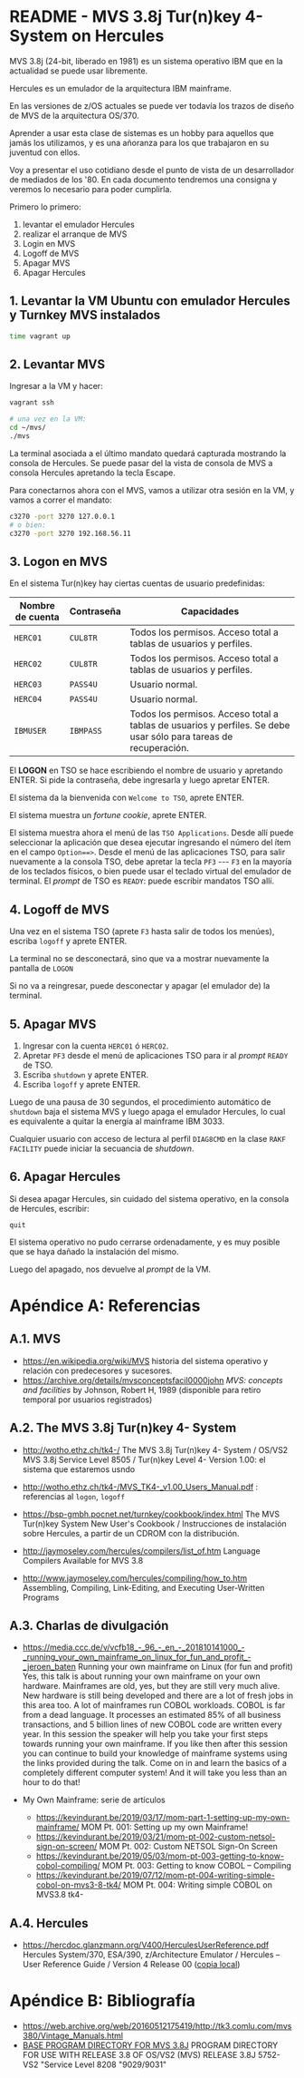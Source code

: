 # README - MVS 3.8j Tur(n)key 4- System on Hercules

MVS 3.8j (24-bit, liberado en 1981) es un sistema operativo IBM que en la actualidad se puede usar libremente. 

Hercules es un emulador de la arquitectura IBM mainframe.

En las versiones de z/OS actuales se puede ver todavía los trazos de diseño de MVS  de la arquitectura OS/370.

Aprender a usar esta clase de sistemas es un hobby para aquellos que jamás los utilizamos, y es una añoranza para los que trabajaron 
en su juventud con ellos.

Voy a presentar el uso cotidiano desde el punto de vista de un desarrollador de mediados de los '80.
En cada documento tendremos una consigna y veremos lo necesario para poder cumplirla.

Primero lo primero: 

1. levantar el emulador Hercules
2. realizar el arranque de MVS
3. Login en MVS
4. Logoff de MVS
5. Apagar MVS
6. Apagar Hercules


## 1. Levantar la VM Ubuntu con emulador Hercules y Turnkey MVS instalados

```bash
time vagrant up
```

## 2. Levantar MVS

Ingresar a la VM y hacer:

```bash
vagrant ssh

# una vez en la VM:
cd ~/mvs/
./mvs
```

La terminal asociada a el último mandato quedará capturada mostrando la consola de Hercules.
Se puede pasar del la vista de consola de MVS a consola Hercules apretando la tecla Escape.

Para conectarnos ahora con el MVS, vamos a utilizar otra sesión en la VM, y vamos a correr el mandato:

```bash
c3270 -port 3270 127.0.0.1 
# o bien:
c3270 -port 3270 192.168.56.11 
```

## 3. Logon en MVS

En el sistema Tur(n)key hay ciertas cuentas de usuario predefinidas:

| Nombre de cuenta | Contraseña | Capacidades |
|------------------|------------|-------------|
| `HERC01`         | `CUL8TR`   | Todos los permisos. Acceso total a tablas de usuarios y perfiles. |
| `HERC02`         | `CUL8TR`   | Todos los permisos. Acceso total a tablas de usuarios y perfiles. |
| `HERC03`         | `PASS4U`   | Usuario normal. |
| `HERC04`         | `PASS4U`   | Usuario normal. |
| `IBMUSER`        | `IBMPASS`  | Todos los permisos. Acceso total a tablas de usuarios y perfiles. Se debe usar sólo para tareas de recuperación. |


El **LOGON** en TSO se hace escribiendo el nombre de usuario y apretando ENTER.  Si pide la contraseña, debe ingresarla y luego apretar ENTER.

El sistema da la bienvenida con `Welcome to TSO`, aprete ENTER.

El sistema muestra un *fortune cookie*, aprete ENTER.

El sistema muestra ahora el menú de las `TSO Applications`. Desde allí puede seleccionar la aplicación que desea ejecutar ingresando el número del ítem
en el campo `Option==>`.  Desde el menú de las aplicaciones TSO, para salir nuevamente a la consola TSO, debe apretar la tecla `PF3` --- `F3` en la mayoría de los teclados físicos, o bien puede usar el teclado virtual del emulador de terminal. El *prompt* de TSO es `READY`: puede escribir mandatos TSO allí.


## 4. Logoff de MVS

Una vez en el sistema TSO (aprete `F3` hasta salir de todos los menúes), escriba `logoff` y aprete ENTER.

La terminal no se desconectará, sino que va a mostrar nuevamente la pantalla de `LOGON`

Si no va a reingresar, puede desconectar y apagar (el emulador de) la terminal.

## 5. Apagar MVS

1. Ingresar con la cuenta `HERC01` ó `HERC02`.
2. Apretar `PF3` desde el menú de aplicaciones TSO para ir al *prompt* `READY` de TSO.
3. Escriba `shutdown` y aprete ENTER.
4. Escriba `logoff` y aprete ENTER.

Luego de una pausa de 30 segundos, el procedimiento automático de `shutdown` baja el sistema MVS y luego apaga el emulador Hercules, lo cual es equivalente a quitar la energía al mainframe IBM 3033.

Cualquier usuario con acceso de lectura al perfil `DIAG8CMD` en la clase `RAKF FACILITY` puede iniciar la secuancia de *shutdown*.

## 6. Apagar Hercules

Si desea apagar Hercules, sin cuidado del sistema operativo, en la consola de Hercules, escribir:

```
quit
```

El sistema operativo no pudo cerrarse ordenadamente, y es muy posible que se haya dañado la instalación del mismo.


Luego del apagado, nos devuelve al _prompt_ de la VM.

# Apéndice A: Referencias

## A.1. MVS

* https://en.wikipedia.org/wiki/MVS historia del sistema operativo y relación con predecesores y sucesores.
* https://archive.org/details/mvsconceptsfacil0000john _MVS: concepts and facilities_ by Johnson, Robert H, 1989 (disponible para retiro temporal por usuarios registrados)

## A.2. The MVS 3.8j Tur(n)key 4- System

* http://wotho.ethz.ch/tk4-/ The MVS 3.8j Tur(n)key 4- System / OS/VS2 MVS 3.8j Service Level 8505 / Tur(n)key Level 4- Version 1.00: el sistema que estaremos usndo
* http://wotho.ethz.ch/tk4-/MVS_TK4-_v1.00_Users_Manual.pdf : referencias al `logon`, `logoff`
* https://bsp-gmbh.pocnet.net/turnkey/cookbook/index.html The MVS Tur(n)key System New User's Cookbook / Instrucciones de instalación sobre Hercules, a partir de un CDROM con la distribución.

* http://jaymoseley.com/hercules/compilers/list_of.htm Language Compilers Available for MVS 3.8
* http://www.jaymoseley.com/hercules/compiling/how_to.htm Assembling, Compiling, Link-Editing, and Executing User-Written Programs


## A.3. Charlas de divulgación

* https://media.ccc.de/v/vcfb18_-_96_-_en_-_201810141000_-_running_your_own_mainframe_on_linux_for_fun_and_profit_-_jeroen_baten Running your own mainframe on Linux (for fun and profit) <br/>
  Yes, this talk is about running your own mainframe on your own hardware. Mainframes are old, yes, but they are still very much alive. New hardware is still being developed and there are a lot of fresh jobs in this area too. A lot of mainframes run COBOL workloads. COBOL is far from a dead language. It processes an estimated 85% of all business transactions, and 5 billion lines of new COBOL code are written every year. In this session the speaker will help you take your first steps towards running your own mainframe. If you like then after this session you can continue to build your knowledge of mainframe systems using the links provided during the talk. Come on in and learn the basics of a completely different computer system! And it will take you less than an hour to do that!


* My Own Mainframe: serie de artículos
  * https://kevindurant.be/2019/03/17/mom-part-1-setting-up-my-own-mainframe/ MOM Pt. 001: Setting up my own Mainframe!
  * https://kevindurant.be/2019/03/21/mom-pt-002-custom-netsol-sign-on-screen/ MOM Pt. 002: Custom NETSOL Sign-On Screen
  * https://kevindurant.be/2019/05/03/mom-pt-003-getting-to-know-cobol-compiling/ MOM Pt. 003: Getting to know COBOL – Compiling
  * https://kevindurant.be/2019/07/12/mom-pt-004-writing-simple-cobol-on-mvs3-8-tk4/ MOM Pt. 004: Writing simple COBOL on MVS3.8 tk4-

## A.4. Hercules

* https://hercdoc.glanzmann.org/V400/HerculesUserReference.pdf Hercules System/370, ESA/390, z/Architecture Emulator / Hercules – User Reference Guide / Version 4 Release 00 ([copia local](docs/HerculesUserReference.pdf))


# Apéndice B: Bibliografía

* https://web.archive.org/web/20160512175419/http://tk3.comlu.com/mvs380/Vintage_Manuals.html
* [BASE PROGRAM DIRECTORY FOR MVS 3.8J](docs/mvs38bas.pdf) PROGRAM DIRECTORY FOR USE WITH RELEASE 3.8 OF OS/VS2 (MVS) RELEASE 3.8J 5752-VS2 "Service Level 8208 "9029/9031"

